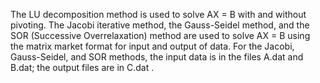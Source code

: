 The LU decomposition method is used to solve AX = B with and without pivoting. The Jacobi iterative method, the Gauss-Seidel method, and the SOR (Successive Overrelaxation) method are used to solve AX = B using the matrix market format for input and output of data. For the Jacobi, Gauss-Seidel, and SOR methods, the input data is in the files A.dat and B.dat; the output files are in C.dat .
